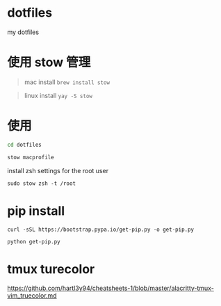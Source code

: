 # dotfiles
my dotfiles

# 使用 stow 管理

> mac install `brew install stow`

> linux install `yay -S stow`

# 使用

```bash
cd dotfiles

stow macprofile
```

install zsh settings for the root user

`sudo stow zsh -t /root`

# pip install
```
curl -sSL https://bootstrap.pypa.io/get-pip.py -o get-pip.py

python get-pip.py
```

# tmux turecolor
https://github.com/hartl3y94/cheatsheets-1/blob/master/alacritty-tmux-vim_truecolor.md
